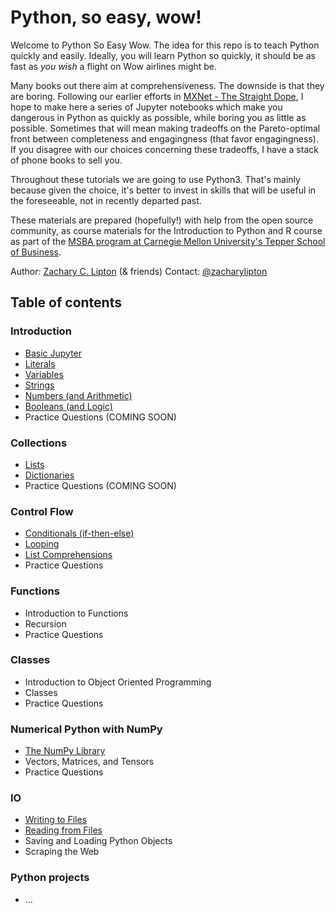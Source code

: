 # Python, so easy, wow!

Welcome to Python So Easy Wow.
The idea for this repo is to teach Python quickly and easily.
Ideally, you will learn Python so quickly,
it should be as fast as *you wish* a flight on Wow airlines might be.

Many books out there aim at comprehensiveness.
The downside is that they are boring.
Following our earlier efforts in [MXNet - The Straight Dope](https://github.com/zackchase/mxnet-the-straight-dope),
I hope to make here a series of Jupyter notebooks which make you dangerous in Python as quickly as possible,
while boring you as little as possible.
Sometimes that will mean making tradeoffs on the Pareto-optimal front between completeness and engagingness
(that favor engagingness).
If you disagree with our choices concerning these tradeoffs, I have a stack of phone books to sell you.

Throughout these tutorials we are going to use Python3. That's mainly because given the choice, it's better to invest in skills that will be useful in the foreseeable, not in recently departed past.

These materials are prepared (hopefully!) with help from the open source community,
as course materials for the Introduction to Python and R course as part of the
[MSBA program at Carnegie Mellon University's Tepper School of Business](https://analytics.tepper.cmu.edu/).

Author: [Zachary C. Lipton](http://zacklipton.com) (& friends)
Contact: [@zacharylipton](https://twitter.com/zacharylipton/)


## Table of contents

### Introduction
 * [Basic Jupyter](https://github.com/zackchase/python-wow/blob/master/chapter01_introduction/sec01_basic_jupyter.ipynb)
 * [Literals](https://github.com/zackchase/python-wow/blob/master/chapter01_introduction/sec02_literals.ipynb)
 * [Variables](https://github.com/zackchase/python-wow/blob/master/chapter01_introduction/sec03_variables.ipynb)
 * [Strings](https://github.com/zackchase/python-wow/blob/master/chapter01_introduction/sec04_strings.ipynb)
 * [Numbers (and Arithmetic)](https://github.com/zackchase/python-wow/blob/master/chapter01_introduction/sec05_numbers_arithmetic.ipynb)
 * [Booleans (and Logic)](https://github.com/zackchase/python-wow/blob/master/chapter01_introduction/sec06_boolean_logic.ipynb)
 * Practice Questions (COMING SOON)

### Collections
 * [Lists](https://github.com/zackchase/python-wow/blob/master/chapter02_collections/sec01_lists.ipynb)
 * [Dictionaries](https://github.com/zackchase/python-wow/blob/master/chapter02_collections/sec02_dictionaries.ipynb)
 * Practice Questions (COMING SOON)


### Control Flow
 * [Conditionals (if-then-else)](https://github.com/zackchase/python-wow/blob/master/chapter03_control_flow/sec01_conditionals.ipynb)
 * [Looping](https://github.com/zackchase/python-wow/blob/master/chapter03_control_flow/sec02_looping.ipynb)
 * [List Comprehensions](https://github.com/zackchase/python-wow/blob/master/chapter03_control_flow/sec03_list_comprehensions.ipynb)
 * Practice Questions


### Functions
 * Introduction to Functions
 * Recursion
 * Practice Questions

### Classes
 * Introduction to Object Oriented Programming
 * Classes
 * Practice Questions



### Numerical Python with NumPy
 * [The NumPy Library](https://github.com/zackchase/python-wow/blob/master/chapter06_numerical/sec01_numpy.ipynb)
 * Vectors, Matrices, and Tensors
 * Practice Questions


### IO
 * [Writing to Files](https://github.com/zackchase/python-wow/blob/master/chapter07_io/sec01_writing.ipynb)
 * [Reading from Files](https://github.com/zackchase/python-wow/blob/master/chapter07_io/sec02_reading.ipynb)
 * Saving and Loading Python Objects
 * Scraping the Web


### Python projects
 * ...
